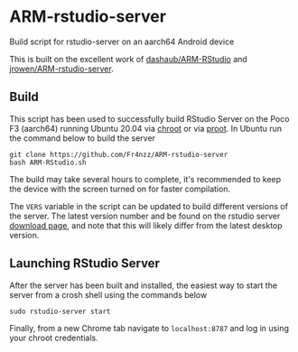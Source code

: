 # ARM-rstudio-server
Build script for rstudio-server on an aarch64 Android device

This is built on the excellent work of [dashaub/ARM-RStudio](https://github.com/dashaub/ARM-RStudio) and [jrowen/ARM-rstudio-server](https://github.com/jrowen/ARM-rstudio-server).

## Build
This script has been used to successfully build RStudio Server on the Poco F3 (aarch64) running Ubuntu 20.04 via [chroot](https://github.com/Moe-hacker/termux-container) or via [proot](https://github.com/AndronixApp/AndronixOrigin).  In Ubuntu run the command below to build the server
```
git clone https://github.com/Fr4nzz/ARM-rstudio-server
bash ARM-RStudio.sh
```
The build may take several hours to complete, it's recommended to keep the device with the screen turned on for faster compilation.

The `VERS` variable in the script can be updated to build different versions of the server.  The latest version number and be found on the rstudio server [download page](https://www.rstudio.com/products/rstudio/download-server/), and note that this will likely differ from the latest desktop version.

## Launching RStudio Server
After the server has been built and installed, the easiest way to start the server from a crosh shell using the commands below
```
sudo rstudio-server start
```
Finally, from a new Chrome tab navigate to `localhost:8787` and log in using your chroot credentials.
